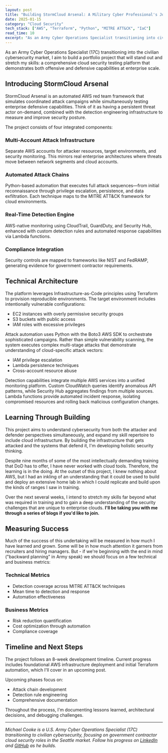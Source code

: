 ```yaml
---
layout: post
title: "Building StormCloud Arsenal: A Military Cyber Professional's Journey into Cloud Security"
date: 2025-01-15
category: "Cloud Security"
tech_stack: ["AWS", "Terraform", "Python", "MITRE ATT&CK", "IaC"]
read_time: 10
excerpt: "As an Army Cyber Operations Specialist transitioning into civilian cybersecurity, I'm building a comprehensive cloud security testing platform that demonstrates both offensive and defensive capabilities at enterprise scale."
---
```


As an Army Cyber Operations Specialist (17C) transitioning into the civilian cybersecurity market, I aim to build a portfolio project that will stand out and stretch my skills: a comprehensive cloud security testing platform that demonstrates both offensive and defensive capabilities at enterprise scale.

## Introducing StormCloud Arsenal

StormCloud Arsenal is an automated AWS red team framework that simulates coordinated attack campaigns while simultaneously testing enterprise defensive capabilities. Think of it as having a persistent threat actor on-demand, combined with the detection engineering infrastructure to measure and improve security posture.

The project consists of four integrated components:

### Multi-Account Attack Infrastructure
Separate AWS accounts for attacker resources, target environments, and security monitoring. This mirrors real enterprise architectures where threats move between network segments and cloud accounts.

### Automated Attack Chains
Python-based automation that executes full attack sequences—from initial reconnaissance through privilege escalation, persistence, and data exfiltration. Each technique maps to the MITRE ATT&CK framework for cloud environments.

### Real-Time Detection Engine
AWS-native monitoring using CloudTrail, GuardDuty, and Security Hub, enhanced with custom detection rules and automated response capabilities via Lambda functions.

### Compliance Integration
Security controls are mapped to frameworks like NIST and FedRAMP, generating evidence for government contractor requirements.

## Technical Architecture

The platform leverages Infrastructure-as-Code principles using Terraform to provision reproducible environments. The target environment includes intentionally vulnerable configurations: 

- EC2 instances with overly permissive security groups
- S3 buckets with public access  
- IAM roles with excessive privileges

Attack automation uses Python with the Boto3 AWS SDK to orchestrate sophisticated campaigns. Rather than simple vulnerability scanning, the system executes complex multi-stage attacks that demonstrate understanding of cloud-specific attack vectors:

- IAM privilege escalation
- Lambda persistence techniques  
- Cross-account resource abuse

Detection capabilities integrate multiple AWS services into a unified monitoring platform. Custom CloudWatch queries identify anomalous API patterns, while Security Hub aggregates findings from multiple sources. Lambda functions provide automated incident response, isolating compromised resources and rolling back malicious configuration changes.

## Learning Through Building

This project aims to understand cybersecurity from both the attacker and defender perspectives simultaneously, and expand my skill repertoire to include cloud infrastructure. By building the infrastructure that gets attacked and the systems that defend it, I'm developing holistic security thinking.

Despite nine months of some of the most intellectually demanding training that DoD has to offer, I have never worked with cloud tools. Therefore, the learning is in the doing. At the outset of this project, I knew nothing about AWS, but I had an inkling of an understanding that it could be used to build and deploy an extensive home lab in which I could replicate and build upon the kinds of ranges I saw in training. 

Over the next several weeks, I intend to stretch my skills far beyond what was required in training and to gain a deep understanding of the security challenges that are unique to enterprise clouds. **I'll be taking you with me through a series of blogs if you'd like to join.**

## Measuring Success

Much of the success of this undertaking will be measured in how much I have learned and grown. Some will be in how much attention it garners from recruiters and hiring managers. But - if we're beginning with the end in mind ("backward planning" in Army speak) we should focus on a few technical and business metrics:

### Technical Metrics
- Detection coverage across MITRE ATT&CK techniques
- Mean time to detection and response
- Automation effectiveness

### Business Metrics  
- Risk reduction quantification
- Cost optimization through automation
- Compliance coverage

## Timeline and Next Steps

The project follows an 8-week development timeline. Current progress includes foundational AWS infrastructure deployment and initial Terraform automation, which I'll cover in an upcoming post. 

Upcoming phases focus on:
- Attack chain development
- Detection rule engineering  
- Comprehensive documentation

Throughout the process, I'm documenting lessons learned, architectural decisions, and debugging challenges.

---

*Michael Cooke is a U.S. Army Cyber Operations Specialist (17C) transitioning to civilian cybersecurity, focusing on government contractor cloud security roles in the Seattle market. Follow his progress on [LinkedIn](https://linkedin.com/in/micooke) and [GitHub](https://github.com/watermelondiet) as he builds.*
